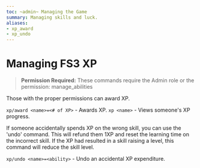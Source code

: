 ```yaml
---
toc: ~admin~ Managing the Game
summary: Managing skills and luck.
aliases:
- xp_award
- xp_undo
---
```

# Managing FS3 XP

> **Permission Required:** These commands require the Admin role or the permission: manage\_abilities

Those with the proper permissions can award XP.

`xp/award <name>=<# of XP>` - Awards XP.
`xp <name>` - Views someone's XP progress.

If someone accidentally spends XP on the wrong skill, you can use the 'undo' command.  This will refund them 1XP and reset the learning time on the incorrect skill.  If the XP had resulted in a skill raising a level, this command will reduce the skill level.

`xp/undo <name>=<ability>` - Undo an accidental XP expenditure.